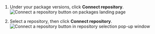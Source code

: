 1. Under your package versions, click **Connect repository**.
   ![Connect a repository button on packages landing page](/assets/images/help/package-registry/connect-repository.png)

1. Select a repository, then click **Connect repository**.
   ![Connect a repository button in repository selection pop-up window](/assets/images/help/package-registry/select_a_repo.png)
